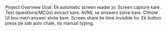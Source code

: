 Project Overview
Goal: Ek automatic screen reader jo:
  Screen capture kare.
  Text (questions/MCQs) extract kare.
  AI/ML se answers solve kare.
  Chhote UI box mein answer show kare.
  Screen share ke time invisible ho.
  Ek button press pe sab auto chale, no manual typing.
